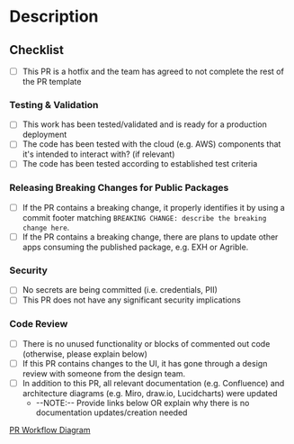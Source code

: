 <!-- please name PR according to conventional commit title https://www.conventionalcommits.org/ -->
<!-- please include JIRA ticket number in PR title -->
<!-- for example: "feat(CE-9999): add a bunch of cool new stuff" -->

# Description

<!-- Describe what portion of functionality this PR addresses:-->

## Checklist

- [ ] This PR is a hotfix and the team has agreed to not complete the rest of the PR template

### Testing & Validation

- [ ] This work has been tested/validated and is ready for a production deployment
- [ ] The code has been tested with the cloud (e.g. AWS) components that it's intended to interact with? (if relevant)
- [ ] The code has been tested according to established test criteria

### Releasing Breaking Changes for Public Packages

- [ ] If the PR contains a breaking change, it properly identifies it by using a commit footer matching `BREAKING CHANGE: describe the breaking change here`.
- [ ] If the PR contains a breaking change, there are plans to update other apps consuming the published package, e.g. EXH or Agrible.

### Security

- [ ] No secrets are being committed (i.e. credentials, PII)
- [ ] This PR does not have any significant security implications

### Code Review

- [ ] There is no unused functionality or blocks of commented out code (otherwise, please explain below)
- [ ] If this PR contains changes to the UI, it has gone through a design review with someone from the design team.
- [ ] In addition to this PR, all relevant documentation (e.g. Confluence) and architecture diagrams (e.g. Miro, draw.io, Lucidcharts) were updated
  - --NOTE:-- Provide links below OR explain why there is no documentation updates/creation needed

[PR Workflow Diagram](https://agrium.atlassian.net/wiki/spaces/cpsdigital/pages/1454932572/General+PR+Template)
